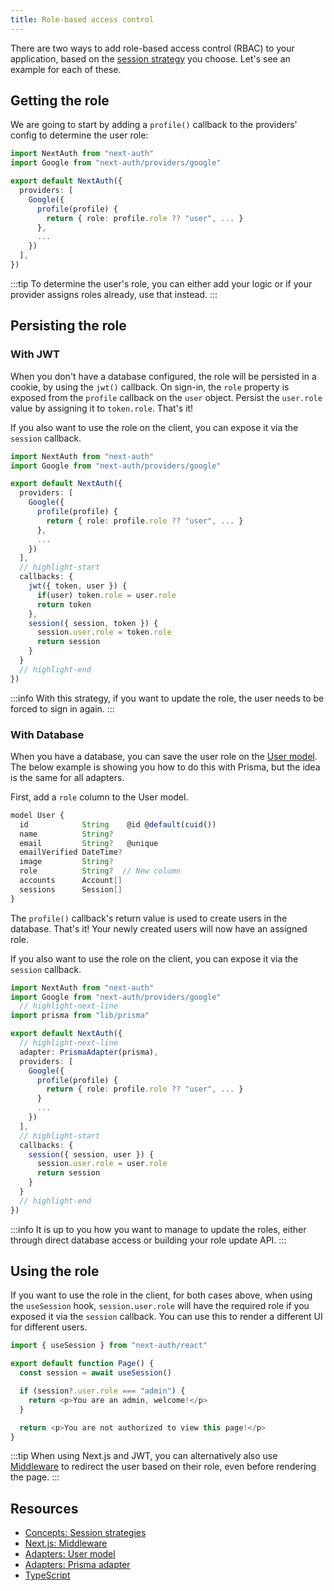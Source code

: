 ```yaml
---
title: Role-based access control
---
```


There are two ways to add role-based access control (RBAC) to your application, based on the [session strategy](/concepts/session-strategies) you choose. Let's see an example for each of these.

## Getting the role

We are going to start by adding a `profile()` callback to the providers' config to determine the user role:

```ts title="/pages/api/auth/[...nextauth].ts"
import NextAuth from "next-auth"
import Google from "next-auth/providers/google"

export default NextAuth({
  providers: [
    Google({
      profile(profile) {
        return { role: profile.role ?? "user", ... }
      },
      ...
    })  
  ],
})
```

:::tip
To determine the user's role, you can either add your logic or if your provider assigns roles already, use that instead.
:::

## Persisting the role
### With JWT

When you don't have a database configured, the role will be persisted in a cookie, by using the `jwt()` callback. On sign-in, the `role` property is exposed from the `profile` callback on the `user` object. Persist the `user.role` value by assigning it to `token.role`. That's it!

If you also want to use the role on the client, you can expose it via the `session` callback.

```ts title="/pages/api/auth/[...nextauth].ts"
import NextAuth from "next-auth"
import Google from "next-auth/providers/google"

export default NextAuth({
  providers: [
    Google({
      profile(profile) {
        return { role: profile.role ?? "user", ... }
      },
      ...
    })  
  ],
  // highlight-start
  callbacks: {
    jwt({ token, user }) {
      if(user) token.role = user.role
      return token
    },
    session({ session, token }) {
      session.user.role = token.role
      return session
    }
  }
  // highlight-end
})
```

:::info
With this strategy, if you want to update the role, the user needs to be forced to sign in again.
:::

### With Database

When you have a database, you can save the user role on the [User model](/reference/adapters/models#user). The below example is showing you how to do this with Prisma, but the idea is the same for all adapters.

First, add a `role` column to the User model.

```ts title="/prisma/schema.prisma"
model User {
  id            String    @id @default(cuid())
  name          String?
  email         String?   @unique
  emailVerified DateTime?
  image         String?
  role          String?  // New column
  accounts      Account[]
  sessions      Session[]
}
```

The `profile()` callback's return value is used to create users in the database. That's it! Your newly created users will now have an assigned role.

If you also want to use the role on the client, you can expose it via the `session` callback.

```ts title="/pages/api/auth/[...nextauth].ts"
import NextAuth from "next-auth"
import Google from "next-auth/providers/google"
  // highlight-next-line
import prisma from "lib/prisma"

export default NextAuth({
  // highlight-next-line
  adapter: PrismaAdapter(prisma),
  providers: [
    Google({
      profile(profile) {
        return { role: profile.role ?? "user", ... }
      }
      ...
    })  
  ],
  // highlight-start
  callbacks: {
    session({ session, user }) {
      session.user.role = user.role
      return session
    }
  }
  // highlight-end
})
```

:::info
It is up to you how you want to manage to update the roles, either through direct database access or building your role update API.
:::

## Using the role

If you want to use the role in the client, for both cases above, when using the `useSession` hook, `session.user.role` will have the required role if you exposed it via the `session` callback. You can use this to render a different UI for different users.

```ts title="/pages/admin.tsx"
import { useSession } from "next-auth/react"

export default function Page() {
  const session = await useSession()

  if (session?.user.role === "admin") {
    return <p>You are an admin, welcome!</p>
  }

  return <p>You are not authorized to view this page!</p>
}
```

:::tip
When using Next.js and JWT, you can alternatively also use [Middleware](https://next-auth.js.org/configuration/nextjs#wrap-middleware) to redirect the user based on their role, even before rendering the page.
:::

## Resources

- [Concepts: Session strategies](/concepts/session-strategies)
- [Next.js: Middleware](https://next-auth.js.org/configuration/nextjs#wrap-middleware)
- [Adapters: User model](/reference/adapters/models#user)
- [Adapters: Prisma adapter](/reference/adapters/prisma)
- [TypeScript](/getting-started/typescript)

